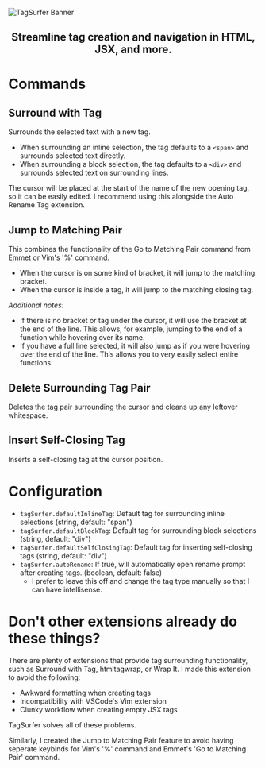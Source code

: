 ![TagSurfer Banner](https://raw.githubusercontent.com/jrddp/vscode-tagsurfer/main/images/Banner.png)

<h2 align="center">Streamline tag creation and navigation in HTML, JSX, and more.</h2>

# Commands

## Surround with Tag

Surrounds the selected text with a new tag.

- When surrounding an inline selection, the tag defaults to a `<span>` and surrounds selected text directly.
- When surrounding a block selection, the tag defaults to a `<div>` and surrounds selected text on surrounding lines.

The cursor will be placed at the start of the name of the new opening tag, so it can be easily edited. I recommend using this alongside the Auto Rename Tag extension.

## Jump to Matching Pair

This combines the functionality of the Go to Matching Pair command from Emmet or Vim's '%' command.

- When the cursor is on some kind of bracket, it will jump to the matching bracket.
- When the cursor is inside a tag, it will jump to the matching closing tag.

_Additional notes:_

- If there is no bracket or tag under the cursor, it will use the bracket at the end of the line. This allows, for example, jumping to the end of a function while hovering over its name.
- If you have a full line selected, it will also jump as if you were hovering over the end of the line. This allows you to very easily select entire functions.

## Delete Surrounding Tag Pair

Deletes the tag pair surrounding the cursor and cleans up any leftover whitespace.

## Insert Self-Closing Tag

Inserts a self-closing tag at the cursor position.

# Configuration

- `tagSurfer.defaultInlineTag`: Default tag for surrounding inline selections (string, default: "span")
- `tagSurfer.defaultBlockTag`: Default tag for surrounding block selections (string, default: "div")
- `tagSurfer.defaultSelfClosingTag`: Default tag for inserting self-closing tags (string, default: "div")
- `tagSurfer.autoRename`: If true, will automatically open rename prompt after creating tags. (boolean, default: false)
  - I prefer to leave this off and change the tag type manually so that I can have intellisense.

# Don't other extensions already do these things?

There are plenty of extensions that provide tag surrounding functionality, such as Surround with Tag, htmltagwrap, or Wrap It. I made this extension to avoid the following:

- Awkward formatting when creating tags
- Incompatibility with VSCode's Vim extension
- Clunky workflow when creating empty JSX tags

TagSurfer solves all of these problems.

Similarly, I created the Jump to Matching Pair feature to avoid having seperate keybinds for Vim's '%' command and Emmet's 'Go to Matching Pair' command.
